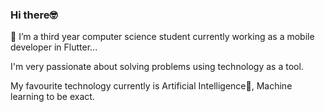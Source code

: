 ### Hi there🤓
 🔭 I’m a third year computer science student currently working as a mobile developer in Flutter...
 
 I'm very passionate about solving problems using technology as a tool.
 
 My favourite technology currently is Artificial Intelligence🤖, Machine learning to be exact.
<!--
**Mnoble-19/Mnoble-19** is a ✨ _special_ ✨ repository because its `README.md` (this file) appears on your GitHub profile.

Here are some ideas to get you started:

 🔭 I’m currently working ...
- 🌱 I’m currently learning ...
- 👯 I’m looking to collaborate on ...
- 🤔 I’m looking for help with ...
- 💬 Ask me about ...
- 📫 How to reach me: ...
- 😄 Pronouns: ...
- ⚡ Fun fact: ...
-->

